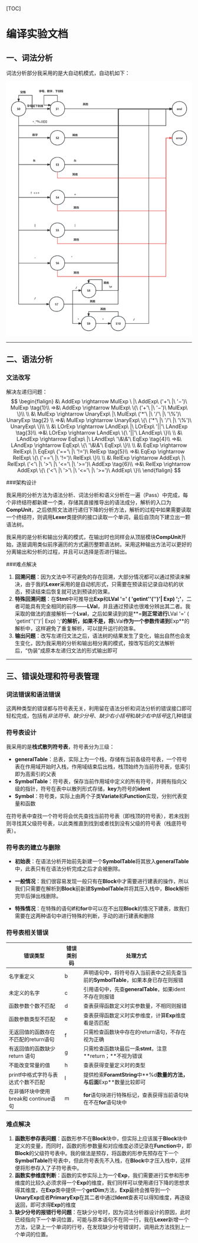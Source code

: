 [TOC]

# 编译实验文档

## 一、词法分析

词法分析部分我采用的是大自动机模式，自动机如下：

![词法分析](.\词法分析.png)

-----



## 二、语法分析

### 文法改写

解决左递归问题：
$$
\begin{flalign}
&\ AddExp \rightarrow MulExp \ |\ AddExp\ ('+'\ |\ '−')\ MulExp \tag{1}\\
=>&\ AddExp \rightarrow MulExp\ \{\ ('+'\ |\ '−')\ MulExp\ \}\\
\\
&\ MulExp \rightarrow UnaryExp\ |\ MulExp\ ('*'\ |\ '/'\ |\ '\%')\ UnaryExp \tag{2} \\
=>&\ MulExp \rightarrow UnaryExp\ \{\ ('*'\ |\ '/'\ |\ '\%')\ UnaryExp\ \}\\
\\
&\ LOrExp \rightarrow LAndExp\ |\ LOrExp\ '||'\ LAndExp \tag{3}\\
=>&\ LOrExp \rightarrow LAndExp\ \{\ '||'\ LAndExp\ \}\\
\\
&\ LAndExp \rightarrow EqExp\ |\ LAndExp\ '\&\&'\ EqExp \tag{4}\\
=>&\ LAndExp \rightarrow EqExp\ \{\ '\&\&'\ EqExp\ \}\\
\\
&\ EqExp \rightarrow RelExp\ |\ EqExp\ ('=='\ |\ '!=')\ RelExp \tag{5}\\
=>&\ EqExp \rightarrow RelExp\ \{\ ('=='\ |\ '!=')\ RelExp\ \}\\
\\
&\ RelExp \rightarrow AddExp\ |\ RelExp\ ('<'\ |\ '>'\ |\ '<='\ |\ '>=')\ AddExp \tag{6}\\
=>&\ RelExp \rightarrow AddExp\ \{\ ('<'\ |\ '>'\ |\ '<='\ |\ '>=')\ AddExp\  \}\\
\end{flalign}
$$

###架构设计

我采用的分析方法为语法分析、词法分析和语义分析在一遍（Pass）中完成，每个非终结符都新建一个类，存储其直接推导出的语法成分，解析的入口为**CompUnit**，之后依照文法进行递归下降的分析方法，解析的过程中如果需要读取一个终结符，则调用**Lexer**类提供的接口读取一个单词，最后自顶向下建立出一颗语法树。

我采用的是分析和输出分离的模式，在输出时也同样会从顶层模块**CompUnit**开始，逐层调用类似前序遍历的方式遍历整颗语法树。采用这种输出方法可以更好的分离输出和分析的过程，并且可以选择是否进行输出。

###难点解决

1. **回溯问题**：因为文法中不可避免的存在回溯，大部分情况都可以通过预读来解决，由于我的**Lexer**采用的是自动机形式，只需要在预读前记录自动机的状态，预读结束后恢复就可达到预读的效果。
2. **特殊回溯问题**：在**Stmt**中可推导出**Exp**和**LVal '=' ( 'getint''('')'| Exp) ';'**，二者可能具有完全相同的前序——**LVal**，并且通过预读也很难分辨出其二者。我采取的做法的直接解析一个**Lval**，之后如果读到的是**=**则正常进行**LVal '=' ( 'getint''('')'| Exp) ';'**的解析，如果不是，将**LVal**作为一个参数传递到**Exp**的解析中，这样避免了重复解析，可以提升运行的效率。
3. **输出问题**：改写左递归文法之后，语法树的结果发生了变化，输出自然也会发生变化，因为我采用的分析和输出相分离的模式，按改写后的文法解析后，“伪装”成原本左递归文法的形式输出即可

------



## 三、错误处理和符号表管理

### 词法错误和语法错误

这两种类型的错误都与符号表无关，利用留在语法分析和词法分析的错误接口即可轻松完成，包括有*非法符号*、*缺少分号*、*缺少右小括号*和*缺少右中括号*这几种错误

### 符号表设计

我采用的是**栈式散列符号表**，符号表分为三级：

- **generalTable**：总表，实际上为一个栈，存储有当前各级符号表，一个符号表在作用域开始时入栈，作用域结束后出栈，栈顶始终为当前符号表，低索引即为高索引的父表
- **SymbolTable**：符号表，保存当前作用域中定义的所有符号，并拥有指向父级的指针，符号在表中以散列形式存储，**key**为符号的**ident**
- **Symbol**：符号类，实际上由两个子类**Variate**和**Function**实现，分别代表变量和函数

在符号表中查找一个符号将会优先查找当前符号表（即栈顶的符号表），若未找到则寻找其父级符号表，以此类推直到找到或者找到没有父级的符号表（栈底符号表）。

### 符号表的建立与删除

- **初始表**：在语法分析开始前先新建一个**SymbolTable**将其放入**generalTable**中，此表只有在语法分析完成之后才会被删除。

- **一般情况**：我们很容易发现一般只有在**Block**中才需要进行建表的操作，所以我们只需要在解析到**Block**前新建**SymbolTable**并将其压入栈中，**Block**解析完毕后弹出栈删除。

- **特殊情况**：在特殊的语句**if**和**for**中可以在不出现**Block**的情况下建表，故我们需要在这两种语句中进行特殊的判断，手动的进行建表和删除

### 符号表相关错误

| 错误类型                             | 错误类别码 | 处理方式                                                     |
| ------------------------------------ | ---------- | ------------------------------------------------------------ |
| 名字重定义                           | b          | 声明语句中，将符号存入当前表中之前先查当前的**SymbolTable**，如果本身已存在则报错 |
| 未定义的名字                         | c          | 引用语句中，先查**generalTable**，如果ident不存在则报错      |
| 函数参数个数不匹配                   | d          | 查表获得函数定义时实参数量，不相同则报错                     |
| 函数参数类型不匹配                   | e          | 查表获得函数定义时实参维度，计算**Exp**维度看是否匹配        |
| 无返回值的函数存在不匹配的return语句 | f          | 只需检查函数块中存在的return语句，不存在视为正确             |
| 有返回值的函数缺少return 语句        | g          | 只需检查函数块最后一条**stmt**，注意**return；**不视为错误   |
| 不能改变常量的值                     | h          | 查表获得变量定义时的类型                                     |
| printf中格式字符与表达式个数不匹配   | l          | 提供检索**ForamtString**中**%d**数量的方法，与后面**Exp**数量比较即可 |
| 在非循环块中使用break和 continue语句 | m          | **for**语句块进行特殊标记，查表获得当前语句块在不在**for**语句块中 |

### 难点解决

1. **函数形参存表问题**：函数形参不在**Block**块中，但实际上应该属于**Block**块中定义的变量，而同时，函数的形参数量和对应维度必须记录在**Function**中，即**Block**的父级符号表中。我的做法是预存，将函数的形参先预存在下一个**SymbolTable**符号表中，但此符号表先不入栈，在**Block**中才压入栈中，这样便将形参存入了子符号表中。
2. **函数实参维度判断**：函数的实参实际上为一个**Exp**，我们需要进行实参和形参维度的比较久必须求得一个**Exp**的维度，我们同样可以使用递归下降的思想求得其维度，在**Exp**类中提供一个**getDim**方法，**Exp**最终会推导到一个**UnaryExp**或者**PrimaryExp**在其二者中通过**Ident**查表可以得知维度，再逐级返回，即可求得**Exp**的维度
3. **缺少分号的报错行号问题**：在缺少分号时，因为词法分析器设计的原因，此时已经指向下一个单词位置，可能与原本语句不在同一行，我在**Lexer**新增一个方法，记录上一个单词的行号，在发现缺少分号错误时，调用此方法找到上一个单词的位置。

